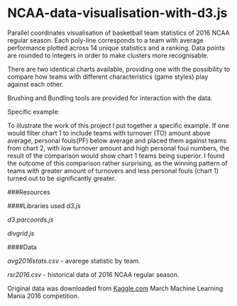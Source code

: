 # NCAA-data-visualisation-with-d3.js

Parallel coordinates visualisation of basketball team statistics of 2016 NCAA regular season.
Each poly-line corresponds to a team with average performance plotted across 14 unique statistics and a ranking. Data points are rounded to integers in order to make clusters more recognisable.
  
There are two identical charts available, providing one with the possibility to compare how teams with different characteristics (game styles) play against each other.

Brushing and Bundling tools are provided for interaction with the data.

Specific example:

To illustrate the work of this project I put together a specific example. If one would filter chart 1 to include teams with turnover (TO) amount above average, personal fouls(PF) below average and placed them against teams from chart 2, with low turnover amount and high personal foul numbers, the result of the comparison would show chart 1 teams being superior. I found the outcome of this comparison rather surprising, as the winning pattern of teams with greater amount of turnovers and less personal fouls (chart 1) turned out to be significantly greater.

###Resources

####Libraries used
*d3.js*

*d3.parcoords.js*

*divgrid.js*

####Data 

*avg2016stats.csv* - avarege statistic by team.

*rsr2016.csv* - historical data of 2016 NCAA regular season.

Original data was downloaded from [Kaggle.com](https://www.kaggle.com/c/march-machine-learning-mania-2016/data)
March Machine Learning Mania 2016 competition.
